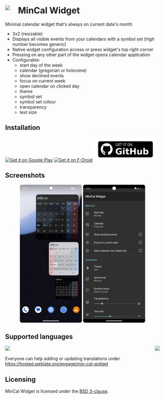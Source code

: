 # MinCal Widget  <img align="left" src="https://raw.githubusercontent.com/mvmike/min-cal-widget/master/fastlane/metadata/android/en-US/images/icon.png" width="42"/>

Minimal calendar widget that's always on current date's month

* 3x2 (resizable)
* Displays all visible events from your calendars with a symbol set (high number becomes generic)
* Native widget configuration access or press widget's top right corner
* Pressing on any other part of the widget opens calendar application
* Configurable:
  - start day of the week
  - calendar (gregorian or holocene)
  - show declined events
  - focus on current week
  - open calendar on clicked day
  - theme
  - symbol set
  - symbol set colour
  - transparency
  - text size

## Installation

[<img src="https://play.google.com/intl/en_us/badges/images/generic/en-play-badge.png" alt="Get it on Google Play" height="80">](https://play.google.com/store/apps/details?id=cat.mvmike.minimalcalendarwidget)
[<img src="https://fdroid.gitlab.io/artwork/badge/get-it-on.png" alt="Get it on F-Droid" height="80">](https://f-droid.org/en/packages/cat.mvmike.minimalcalendarwidget)
[<img src="/.github/badge.png" alt="Get it on GitHub" height="80">](https://github.com/mvmike/min-cal-widget/releases)

## Screenshots

<p align="middle">
  <img src="/fastlane/metadata/android/en-US/images/phoneScreenshots/1.png" width="40%" >
  <img src="/fastlane/metadata/android/en-US/images/phoneScreenshots/2.png" width="40%" >
</p>

## Supported languages

[<img align="right" src="https://hosted.weblate.org/widgets/min-cal-widget/-/287x66-white.png">](https://hosted.weblate.org/engage/min-cal-widget)
[<img src="https://hosted.weblate.org/widgets/min-cal-widget/-/multi-auto.svg">](https://hosted.weblate.org/engage/min-cal-widget)

Everyone can help adding or updating translations under https://hosted.weblate.org/engage/min-cal-widget

## Licensing

MinCal Widget is licensed under the [BSD 3-clause](LICENSE.md).
